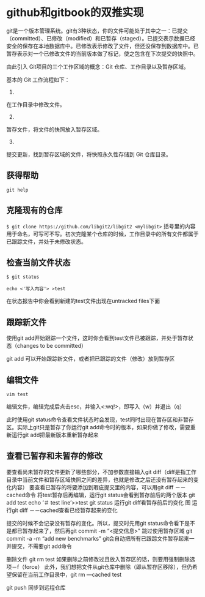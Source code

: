 # github和gitbook的双推实现

git是一个版本管理系统。git有3种状态，你的文件可能处于其中之一：已提交（committed）、已修改（modified）和已暂存（staged）。已提交表示数据已经安全的保存在本地数据库中。已修改表示修改了文件，但还没保存到数据库中。已暂存表示对一个已修改文件的当前版本做了标记，使之包含在下次提交的快照中。

由此引入 Git项目的三个工作区域的概念：Git 仓库、工作目录以及暂存区域。

基本的 Git 工作流程如下：

1. 
在工作目录中修改文件。

2. 
暂存文件，将文件的快照放入暂存区域。

3. 
提交更新，找到暂存区域的文件，将快照永久性存储到 Git 仓库目录。




## 获得帮助
```git help```




## 克隆现有的仓库

```$ git clone https://github.com/libgit2/libgit2 <mylibgit>``` 
括号里的内容用于命名，可写可不写。初次克隆某个仓库的时候，工作目录中的所有文件都属于已跟踪文件，并处于未修改状态。


## 检查当前文件状态

```$ git status```


```echo <'写入内容'> >test```

在状态报告中你会看到新建的test文件出现在untracked files下面




## 跟踪新文件

使用git add开始跟踪一个文件，这时你会看到test文件已被跟踪，并处于暂存状态（changes to be committed）

git add 可以开始跟踪新文件，或者把已跟踪的文件（修改）放到暂存区


## 编辑文件
```vim test```

编辑文件，编辑完成后点击esc，并输入<:wq!>，即写入（w）并退出（q）

此时使用git status命令查看文件状态时会发现，test同时出现在暂存区和非暂存区。实际上git只是暂存了你运行git add命令时的版本，如果你做了修改，需要重新运行git add把最新版本重新暂存起来


## 查看已暂存和未暂存的修改
要查看尚未暂存的文件更新了哪些部分，不加参数直接输入git diff（diff是指工作目录中当前文件和暂存区域快照之间的差异，也就是修改之后还没有暂存起来的变化内容）
要查看已暂存的将要添加到瑕疵提交里的内容，可以用git diff －－cached命令
将test暂存后再编辑，运行git status会看到暂存前后的两个版本
git add test
echo ‘＃ test line’>>test
git status
运行git diff看暂存前后的变化
图
运行git diff －－cached查看已经暂存起来的变化

提交的时候不会记录没有暂存的变化。所以，提交时先用git status命令看下是不是都已暂存起来了，然后再git commit -m “<提交信息>"
跳过使用暂存区域
git commit -a -m “add new benchmarks”
git会自动把所有已跟踪文件暂存起来一并提交，不需要git add命令

删除文件
git rm test
如果删除之前修改过且放入暂存区的话，则要用强制删除选项－f（force）
此外，我们想把文件从git仓库中删除（即从暂存区移除），但仍希望保留在当前工作目录中，git rm —cached test

git push 同步到远程仓库


